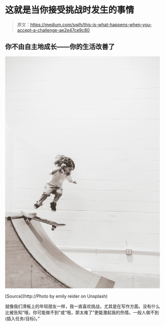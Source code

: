 # 这就是当你接受挑战时发生的事情

> 原文：<https://medium.com/swlh/this-is-what-happens-when-you-accept-a-challenge-ae2e47ce9c80>

## 你不由自主地成长——你的生活改善了

![](img/8e71fd44067c0205034ceda50294ea69.png)

[Source](http://Photo by emily reider on Unsplash)

就像我们滑板上的年轻朋友一样，我一直喜欢挑战，尤其是在写作方面。没有什么比被告知“哦，你可能做不到”或“哦，那太难了”更能激起我的热情。一般人做不到(插入任务/目标)。”